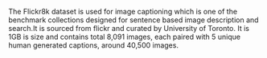 The Flickr8k dataset is used for image captioning which is one of the benchmark collections designed for sentence based image description and search.It is sourced from flickr and curated by
University of Toronto. It is 1GB is size and contains total 8,091 images, each paired with 5 unique human generated captions, around 40,500 images.
